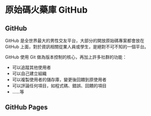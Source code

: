 # 原始碼火藥庫 GitHub

## GitHub

GitHub 是全世界最大的男性交友平台，大部分的開放原始碼專案都會放在 GitHub 上面，對於資訊相關從業人員或學生，是絕對不可不知的一個平台。

GitHub 使用 Git 做為版本控制的核心，再加上許多社群的功能：

* 可以追蹤其他使用者
* 可以自己建立組織
* 可以複製使用者的儲存庫，變更後回饋到原使用者
* 可以評論任何項目，如程式碼、錯誤、回饋的項目
* ......等

## GitHub Pages
